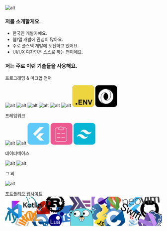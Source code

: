 ![alt](/img/banner.svg)

### 저를 소개할게요.

- 한국인 개발자에요.
- 웹/앱 개발에 관심이 많아요.
- 주로 풀스택 개발에 도전하고 있어요.
- UI/UX 디자인은 스스로 하는 편이에요.

### 저는 주로 이런 기술들을 사용해요.

프로그래밍 & 마크업 언어

![alt](/img/icons/html.svg) ![alt](/img/icons/css.svg) ![alt](/img/icons/js.svg) ![alt](/img/icons/ts.svg) ![alt](/img/icons/python.svg) ![alt](/img/icons/dart.svg) ![alt](/img/icons/env.svg) ![alt](/img/icons/json.svg)

프레임워크

![alt](/img/icons/react.svg) ![alt](/img/icons/next.svg) ![alt](/img/icons//flutter.svg) ![alt](/img/icons/react_hook_form.svg) ![alt](/img/icons/tailwindcss.svg)

데이터베이스

![alt](/img/icons/mongo.svg) ![alt](/img/icons/firebase.svg)

그 외

![alt](/img/icons/vercel.svg)

[포트폴리오 웹사이트](https://limjunseok.com/)
![alt](/img/banner2.svg)